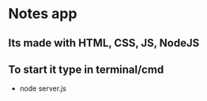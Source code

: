 # Notes app
## Its made with HTML, CSS, JS, NodeJS
## To start it type in terminal/cmd
- node server.js